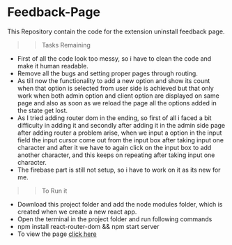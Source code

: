 # Feedback-Page
This Repository contain the code for the extension uninstall feedback page.
>> Tasks Remaining
  - First of all the code look too messy, so i have to clean the code and make it human readable.
  - Remove all the bugs and setting proper pages through routing.
  - As till now the functionality to add a new option and show its count when that option is selected from user side is achieved but that only work when both
    admin option and client option are displayed on same page and also as soon as we reload the page all the options added in the state get lost.
  - As I tried adding router dom in the ending, so first of all i faced a bit difficulty in adding it and secondly after adding it in the admin side page after
    adding router a problem arise, when we input a option in the input field the input cursor come out from the input box after taking input one character and
    after it we have to again click on the input box to add another character, and this keeps on repeating after taking input one character.
  - The firebase part is still not setup, so i have to work on it as its new for me.
  
>> To Run it
  - Download this project folder and add the node modules folder, which is created when we create a new react app.
  - Open the terminal in the project folder and run following commands
  - npm install react-router-dom && npm start server
  - To view the page [click here](https://feedback-project-ec50c.web.app/)
